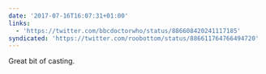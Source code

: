 ```yaml
---
date: '2017-07-16T16:07:31+01:00'
links:
  - 'https://twitter.com/bbcdoctorwho/status/886608420241117185'
syndicated: 'https://twitter.com/roobottom/status/886611764766494720'
---
```

Great bit of casting. 
